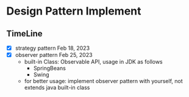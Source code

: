 # Design Pattern Implement

## TimeLine
- [x] strategy pattern Feb 18, 2023
- [x] observer pattern Feb 25, 2023
  - built-in Class: Observable API, usage in JDK as follows
    - SpringBeans
    - Swing
  - for better usage: implement observer pattern with yourself, not extends java built-in class
